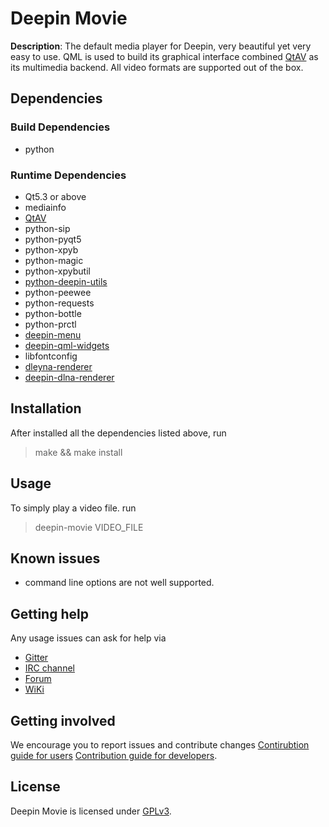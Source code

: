 # Deepin Movie

**Description**:  The default media player for Deepin, very beautiful yet very easy to use. QML is used to build its graphical interface combined [QtAV](https://github.com/wang-bin/QtAV) as its multimedia backend. All video formats are supported out of the box.

## Dependencies

### Build Dependencies

- python

### Runtime Dependencies

- Qt5.3 or above
- mediainfo
- [QtAV](https://github.com/wang-bin/QtAV)
- python-sip
- python-pyqt5
- python-xpyb
- python-magic
- python-xpybutil
- [python-deepin-utils](https://github.com/linuxdeepin/deepin-utils)
- python-peewee
- python-requests
- python-bottle
- python-prctl
- [deepin-menu](https://github.com/linuxdeepin/deepin-menu)
- [deepin-qml-widgets](https://github.com/linuxdeepin/deepin-qml-widgets)
- libfontconfig
- [dleyna-renderer](https://github.com/01org/dleyna-renderer)
- [deepin-dlna-renderer](https://gitcafe.com/Deepin/deepin-dlna-renderer/tree/deepin-movie)

## Installation

After installed all the dependencies listed above, run
> make && make install

## Usage

To simply play a video file. run
> deepin-movie VIDEO_FILE

## Known issues

- command line options are not well supported.

## Getting help

Any usage issues can ask for help via

* [Gitter](https://gitter.im/orgs/linuxdeepin/rooms)
* [IRC channel](https://webchat.freenode.net/?channels=deepin)
* [Forum](https://bbs.deepin.org)
* [WiKi](http://wiki.deepin.org/)

## Getting involved

We encourage you to report issues and contribute changes
[Contirubtion guide for users](http://wiki.deepin.org/index.php?title=Contribution_Guidelines_for_Users)
[Contribution guide for developers](http://wiki.deepin.org/index.php?title=Contribution_Guidelines_for_Developers).

## License

Deepin Movie is licensed under [GPLv3](LICENSE).

